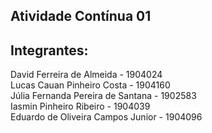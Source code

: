 ## Atividade Contínua 01

## Integrantes: 
David Ferreira de Almeida - 1904024  
Lucas Cauan Pinheiro Costa - 1904160  
Júlia Fernanda Pereira de Santana - 1902583  
Iasmin Pinheiro Ribeiro - 1904039  
Eduardo de Oliveira Campos Junior - 1904096  
